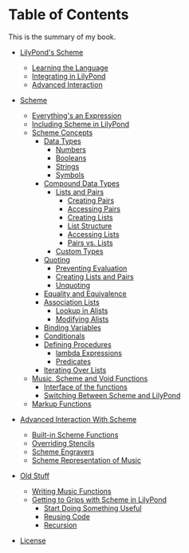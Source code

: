 # Table of Contents

This is the summary of my book.

* [LilyPond's Scheme](intro/README.md)
    * [Learning the Language](intro/language.md)
    * [Integrating in LilyPond](intro/integrating.md)
    * [Advanced Interaction](intro/advanced.md)
* [Scheme](scheme/README.md)
    * [Everything's an Expression](scheme/expressions.md)
    * [Including Scheme in LilyPond](scheme/including.md)
    * [Scheme Concepts](scheme/concepts.md)
        * [Data Types](scheme/data-types/README.md)
            * [Numbers](scheme/data-types/numbers.md)
            * [Booleans](scheme/data-types/booleans.md)
            * [Strings](scheme/data-types/strings.md)
            * [Symbols](scheme/data-types/symbols.md)
        * [Compound Data Types](scheme/data-types/compound.md)
            * [Lists and Pairs](scheme/data-types/lists-and-pairs/README.md)
                * [Creating Pairs](scheme/data-types/lists-and-pairs/creating-pairs.md)
                * [Accessing Pairs](scheme/data-types/lists-and-pairs/accessing-pairs.md)
                * [Creating Lists](scheme/data-types/lists-and-pairs/creating-lists.md)
                * [List Structure](scheme/data-types/lists-and-pairs/structure.md)
                * [Accessing Lists](scheme/data-types/lists-and-pairs/accessing-lists.md)
                * [Pairs vs. Lists](scheme/data-types/lists-and-pairs/list-pair-comparison.md)
            * [Custom Types](scheme/data-types/custom.md)
        * [Quoting](scheme/quoting/README.md)
            * [Preventing Evaluation](scheme/quoting/preventing-evaluation.md)
            * [Creating Lists and Pairs](scheme/quoting/lists-and-pairs.md)
            * [Unquoting](scheme/quoting/unquoting.md)
        * [Equality and Equivalence](scheme/equality.md)
        * [Association Lists](scheme/alists/README.md)
            * [Lookup in Alists](scheme/alists/retrieving.md)
            * [Modifying Alists](scheme/alists/modifying.md)
        * [Binding Variables](binding.md)
        * [Conditionals]()
        * [Defining Procedures](scheme/defining-procedures.md)
            * [lambda Expressions](scheme/lambda.md)
            * [Predicates](scheme/predicates.md)
        * [Iterating Over Lists]()
    * [Music, Scheme and Void Functions](lilypond/functions/music-scheme-void.md)
        * [Interface of the functions](lilypond/functions/interface.md)
        * [Switching Between Scheme and LilyPond](lilypond/functions/switch-languages.md)
    * [Markup Functions]()

* [Advanced Interaction With Scheme](advanced/README.md)
    * [Built-in Scheme Functions](advanced/built-in/README.md)
    * [Overriding Stencils]()
    * [Scheme Engravers](advanced/engravers/README.me)
    * [Scheme Representation of Music](advanced/scheme-music/README.md)
* [Old Stuff]()
    * [Writing Music Functions](old-stuff/functions/README.md)
    * [Getting to Grips with Scheme in LilyPond](old-stuff/functions/01.md)
        * [Start Doing Something Useful](old-stuff/functions/02.md)
        * [Reusing Code](old-stuff/functions/03.md)
        * [Recursion](old-stuff/functions/04.md)
* [License](license.md)
